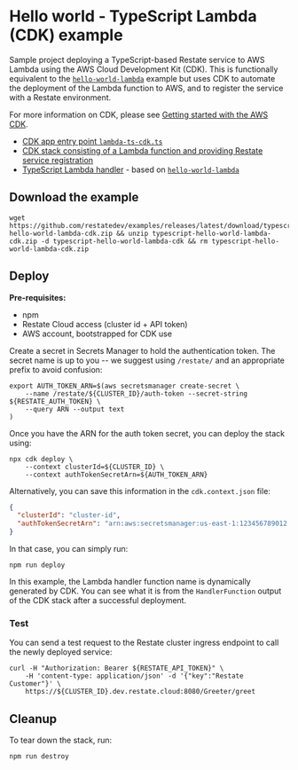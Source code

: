 # Hello world - TypeScript Lambda (CDK) example

Sample project deploying a TypeScript-based Restate service to AWS Lambda using the AWS Cloud Development Kit (CDK).
This is functionally equivalent to the [`hello-world-lambda`](../hello-world-lambda) example but uses CDK to automate
the deployment of the Lambda function to AWS, and to register the service with a Restate environment.

For more information on CDK, please see [Getting started with the AWS CDK](https://docs.aws.amazon.com/cdk/v2/guide/getting_started.html).

* [CDK app entry point `lambda-ts-cdk.ts`](bin/lambda-ts-cdk.ts)
* [CDK stack consisting of a Lambda function and providing Restate service registration](lib/lambda-ts-cdk-stack.ts)
* [TypeScript Lambda handler](lib/lambda/app.ts) - based on [`hello-world-lambda`](../hello-world-lambda)

## Download the example

```shell
wget https://github.com/restatedev/examples/releases/latest/download/typescript-hello-world-lambda-cdk.zip && unzip typescript-hello-world-lambda-cdk.zip -d typescript-hello-world-lambda-cdk && rm typescript-hello-world-lambda-cdk.zip
```

## Deploy

**Pre-requisites:**

* npm
* Restate Cloud access (cluster id + API token)
* AWS account, bootstrapped for CDK use

Create a secret in Secrets Manager to hold the authentication token. The secret name is up to you -- we suggest
using `/restate/` and an appropriate prefix to avoid confusion:

```shell
export AUTH_TOKEN_ARN=$(aws secretsmanager create-secret \
    --name /restate/${CLUSTER_ID}/auth-token --secret-string ${RESTATE_AUTH_TOKEN} \
    --query ARN --output text
)
```

Once you have the ARN for the auth token secret, you can deploy the stack using:

```shell
npx cdk deploy \
    --context clusterId=${CLUSTER_ID} \
    --context authTokenSecretArn=${AUTH_TOKEN_ARN}
```

Alternatively, you can save this information in the `cdk.context.json` file:

```json
{
  "clusterId": "cluster-id",
  "authTokenSecretArn": "arn:aws:secretsmanager:us-east-1:123456789012:secret:/restate/cluster-id/auth-token-abc123"
}
```

In that case, you can simply run:

```shell
npm run deploy
```

In this example, the Lambda handler function name is dynamically generated by CDK. You can see what it is from the `HandlerFunction`
output of the CDK stack after a successful deployment.

### Test

You can send a test request to the Restate cluster ingress endpoint to call the newly deployed service:

```shell
curl -H "Authorization: Bearer ${RESTATE_API_TOKEN}" \
    -H 'content-type: application/json' -d '{"key":"Restate Customer"}' \
    https://${CLUSTER_ID}.dev.restate.cloud:8080/Greeter/greet
```

## Cleanup

To tear down the stack, run:

```shell
npm run destroy
```
